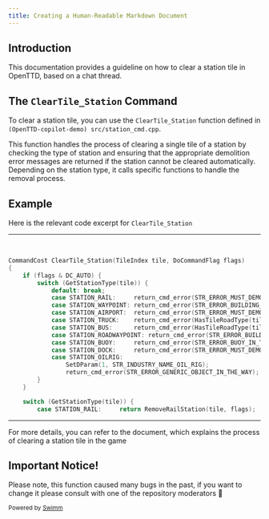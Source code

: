 ```yaml
---
title: Creating a Human-Readable Markdown Document
---
```

## Introduction

This documentation provides a guideline on how to clear a station tile in OpenTTD, based on a chat thread.&nbsp;

## The <SwmToken path="/src/station_cmd.cpp" pos="792:2:2" line-data="CommandCost ClearTile_Station(TileIndex tile, DoCommandFlag flags);" repo-id="Z2l0aHViJTNBJTNBT3BlblRURC1jb3BpbG90LWRlbW8lM0ElM0Fzd2ltbWlv" repo-name="OpenTTD-copilot-demo">`ClearTile_Station`</SwmToken> Command

To clear a station tile, you can use the <SwmToken path="/src/station_cmd.cpp" pos="792:2:2" line-data="CommandCost ClearTile_Station(TileIndex tile, DoCommandFlag flags);" repo-id="Z2l0aHViJTNBJTNBT3BlblRURC1jb3BpbG90LWRlbW8lM0ElM0Fzd2ltbWlv" repo-name="OpenTTD-copilot-demo">`ClearTile_Station`</SwmToken> function defined in <SwmPath repo-id="Z2l0aHViJTNBJTNBT3BlblRURC1jb3BpbG90LWRlbW8lM0ElM0Fzd2ltbWlv" repo-name="OpenTTD-copilot-demo" path="/src/station_cmd.cpp">`(OpenTTD-copilot-demo) src/station_cmd.cpp`</SwmPath>.

This function handles the process of clearing a single tile of a station by checking the type of station and ensuring that the appropriate demolition error messages are returned if the station cannot be cleared automatically. Depending on the station type, it calls specific functions to handle the removal process.

## Example

Here is the relevant code excerpt for <SwmToken path="/src/station_cmd.cpp" pos="792:2:2" line-data="CommandCost ClearTile_Station(TileIndex tile, DoCommandFlag flags);" repo-id="Z2l0aHViJTNBJTNBT3BlblRURC1jb3BpbG90LWRlbW8lM0ElM0Fzd2ltbWlv" repo-name="OpenTTD-copilot-demo">`ClearTile_Station`</SwmToken>

<SwmSnippet path="/src/station_cmd.cpp" line="4709" repo-id="Z2l0aHViJTNBJTNBT3BlblRURC1jb3BpbG90LWRlbW8lM0ElM0Fzd2ltbWlv">

---

&nbsp;

```c++
CommandCost ClearTile_Station(TileIndex tile, DoCommandFlag flags)
{
	if (flags & DC_AUTO) {
		switch (GetStationType(tile)) {
			default: break;
			case STATION_RAIL:     return_cmd_error(STR_ERROR_MUST_DEMOLISH_RAILROAD);
			case STATION_WAYPOINT: return_cmd_error(STR_ERROR_BUILDING_MUST_BE_DEMOLISHED);
			case STATION_AIRPORT:  return_cmd_error(STR_ERROR_MUST_DEMOLISH_AIRPORT_FIRST);
			case STATION_TRUCK:    return_cmd_error(HasTileRoadType(tile, RTT_TRAM) ? STR_ERROR_MUST_DEMOLISH_CARGO_TRAM_STATION_FIRST : STR_ERROR_MUST_DEMOLISH_TRUCK_STATION_FIRST);
			case STATION_BUS:      return_cmd_error(HasTileRoadType(tile, RTT_TRAM) ? STR_ERROR_MUST_DEMOLISH_PASSENGER_TRAM_STATION_FIRST : STR_ERROR_MUST_DEMOLISH_BUS_STATION_FIRST);
			case STATION_ROADWAYPOINT: return_cmd_error(STR_ERROR_BUILDING_MUST_BE_DEMOLISHED);
			case STATION_BUOY:     return_cmd_error(STR_ERROR_BUOY_IN_THE_WAY);
			case STATION_DOCK:     return_cmd_error(STR_ERROR_MUST_DEMOLISH_DOCK_FIRST);
			case STATION_OILRIG:
				SetDParam(1, STR_INDUSTRY_NAME_OIL_RIG);
				return_cmd_error(STR_ERROR_GENERIC_OBJECT_IN_THE_WAY);
		}
	}

	switch (GetStationType(tile)) {
		case STATION_RAIL:     return RemoveRailStation(tile, flags);
```

---

</SwmSnippet>

For more details, you can refer to the document, which explains the process of clearing a station tile in the game&nbsp;

## Important Notice!

Please note, this function caused many bugs in the past, if you want to change it please consult with one of the repository moderators 🙏

<SwmMeta version="3.0.0"><sup>Powered by [Swimm](https://app.swimm.io/)</sup></SwmMeta>
